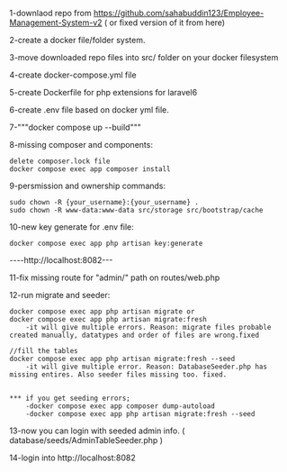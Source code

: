 1-downlaod repo from https://github.com/sahabuddin123/Employee-Management-System-v2
( or fixed version of it from here)

2-create a docker file/folder system.

3-move downloaded repo files into src/ folder on your docker filesystem

4-create docker-compose.yml file

5-create Dockerfile for php extensions for laravel6

6-create .env file based on docker yml file.

7-"""docker compose up --build"""

8-missing composer and components:

    delete composer.lock file
    docker compose exec app composer install
    
9-persmission and ownership commands:

    sudo chown -R {your_username}:{your_username} .
    sudo chown -R www-data:www-data src/storage src/bootstrap/cache
    
    
10-new key generate for .env file:

    docker compose exec app php artisan key:generate
    
    
----http://localhost:8082---
    
    
11-fix missing route for "admin/" path on routes/web.php

12-run migrate and seeder:

    docker compose exec app php artisan migrate or
    docker compose exec app php artisan migrate:fresh
        -it will give multiple errors. Reason: migrate files probable created manually, datatypes and order of files are wrong.fixed
    
    //fill the tables
    docker compose exec app php artisan migrate:fresh --seed
        -it will give multiple error. Reason: DatabaseSeeder.php has missing entires. Also seeder files missing too. fixed.
        
        
    *** if you get seeding errors;
        -docker compose exec app composer dump-autoload
        -docker compose exec app php artisan migrate:fresh --seed
        
13-now you can login with seeded admin info. ( database/seeds/AdminTableSeeder.php )

14-login into http://localhost:8082
